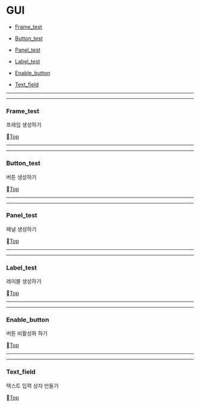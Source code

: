 # GUI

* [Frame_test](#frame_test)


* [Button_test](#button_test)


* [Panel_test](#panel_test)


* [Label_test](#label_test)


* [Enable_button](#enable_button)


* [Text_field](#text_field)

---
---

### Frame_test

프래임 생성하기

:camel:[Top](#gui)

---
---

### Button_test

버튼 생성하기

:camel:[Top](#gui)

---
---

### Panel_test

패널 생성하기

:camel:[Top](#gui)

---
---

### Label_test

레이블 생성하기

:camel:[Top](#gui)

---
---

### Enable_button

버튼 비활성화 하기

:camel:[Top](#gui)

---
---

### Text_field

택스트 입력 상자 만들기

:camel:[Top](#gui)